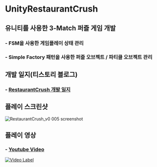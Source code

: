 # UnityRestaurantCrush

## 유니티를 사용한 3-Match 퍼즐 게임 개발

### - FSM을 사용한 게임플레이 상태 관리
### - Simple Factory 패턴을 사용한 퍼즐 오브젝트 / 파티클 오브젝트 관리

## 개발 일지(티스토리 블로그)
### - <a href="https://mist16.tistory.com/category/%EA%B2%8C%EC%9E%84%EA%B0%9C%EB%B0%9C/RestaurantCrush" target="_blank"> RestaurantCrush 개발 일지</a>

## 플레이 스크린샷

![RestaurantCrush_v0 005 screenshot](https://user-images.githubusercontent.com/30260233/159990581-08a32907-ea30-49b0-ab08-c68bb0bf48a7.PNG)


## 플레이 영상
### - <a href="https://www.youtube.com/watch?v=3L4GHkTTcVQ" target="_blank"> Youtube Video </a>
[![Video Label](http://img.youtube.com/vi/3L4GHkTTcVQ/0.jpg)](https://www.youtube.com/watch?v=3L4GHkTTcVQ)

<br/>
